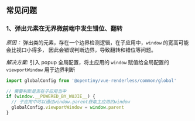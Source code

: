 ﻿## 常见问题

### 1、弹出元素在无界微前端中发生错位、翻转

_原因：_ 弹出类的元素，存在一个边界检测逻辑，在子应用中，`window` 的宽高可能会比视口小得多，
因此会错误判断边界，导致翻转和错位等问题。

_解决方案:_ 引入 popup 全局配置，将主应用的 `window` 赋值给全局配置的 `viewportWindow` 用于边界判断

```js
import globalConfig from '@opentiny/vue-renderless/common/global'

// 需要判断是否在子应用当中
if (window.__POWERED_BY_WUJIE__) {
  // 子应用中可以通过window.parent获取主应用的window
  globalConfig.viewportWindow = window.parent
}
```
